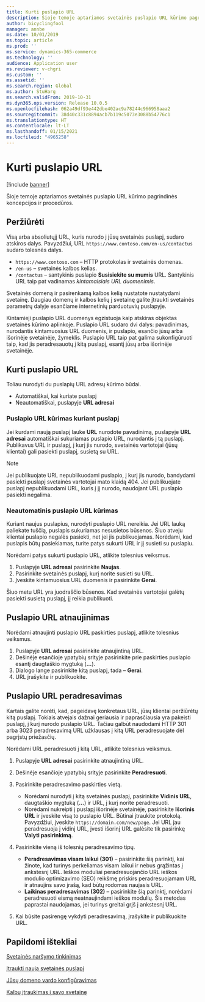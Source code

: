 ```yaml
---
title: Kurti puslapio URL
description: Šioje temoje aptariamos svetainės puslapio URL kūrimo pagrindinės koncepcijos ir procedūros.
author: bicyclingfool
manager: annbe
ms.date: 10/01/2019
ms.topic: article
ms.prod: ''
ms.service: dynamics-365-commerce
ms.technology: ''
audience: Application user
ms.reviewer: v-chgri
ms.custom: ''
ms.assetid: ''
ms.search.region: Global
ms.author: StuHarg
ms.search.validFrom: 2019-10-31
ms.dyn365.ops.version: Release 10.0.5
ms.openlocfilehash: 062a49df93e442dbe402ac9a78244c966958aaa2
ms.sourcegitcommit: 38d40c331c8894acb7b119c5073e3088b54776c1
ms.translationtype: HT
ms.contentlocale: lt-LT
ms.lasthandoff: 01/15/2021
ms.locfileid: "4965258"
---
```

# <a name="create-a-page-url"></a>Kurti puslapio URL


[!include [banner](includes/banner.md)]

Šioje temoje aptariamos svetainės puslapio URL kūrimo pagrindinės koncepcijos ir procedūros.

## <a name="overview"></a>Peržiūrėti

Visą arba absoliutųjį URL, kuris nurodo į jūsų svetainės puslapį, sudaro atskiros dalys. Pavyzdžiui, URL `https://www.contoso.com/en-us/contactus` sudaro tolesnės dalys.

- `https://www.contoso.com` – HTTP protokolas ir svetainės domenas.
- `/en-us` – svetainės kalbos kelias.
- `/contactus` – santykinis puslapio **Susisiekite su mumis** URL. Santykinis URL taip pat vadinamas *kintamaisiais URL duomenimis*.

Svetainės domeną ir pasirenkamą kalbos kelią nustatote nustatydami svetainę. Daugiau domenų ir kalbos kelių į svetainę galite įtraukti svetainės parametrų dalyje esančiame internetinių parduotuvių puslapyje.

Kintamieji puslapio URL duomenys egzistuoja kaip atskiras objektas svetainės kūrimo aplinkoje. Puslapio URL sudaro dvi dalys: pavadinimas, nurodantis kintamuosius URL duomenis, ir puslapio, esančio jūsų arba išorinėje svetainėje, žymeklis. Puslapio URL taip pat galima sukonfigūruoti taip, kad jis peradresauotų į kitą puslapį, esantį jūsų arba išorinėje svetainėje.

## <a name="create-a-page-url"></a>Kurti puslapio URL

Toliau nurodyti du puslapių URL adresų kūrimo būdai.

- Automatiškai, kai kuriate puslapį
- Neautomatiškai, puslapyje **URL adresai**

### <a name="create-a-page-url-when-you-create-a-page"></a>Puslapio URL kūrimas kuriant puslapį

Jei kurdami naują puslapį lauke **URL** nurodote pavadinimą, puslapyje **URL adresai** automatiškai sukuriamas puslapio URL, nurodantis į tą puslapį. Publikavus URL ir puslapį, į kurį jis nurodo, svetainės vartotojai (jūsų klientai) gali pasiekti puslapį, susietą su URL.

> [!NOTE]
> Jei publikuojate URL nepublikuodami puslapio, į kurį jis nurodo, bandydami pasiekti puslapį svetainės vartotojai mato klaidą 404. Jei publikuojate puslapį nepublikuodami URL, kuris į jį nurodo, naudojant URL puslapio pasiekti negalima.

### <a name="manually-create-a-page-url"></a>Neautomatinis puslapio URL kūrimas

Kuriant naujus puslapius, nurodyti puslapio URL nereikia. Jei URL lauką paliekate tuščią, puslapis sukuriamas nesusietos būsenos. Šiuo atveju klientai puslapio negalės pasiekti, net jei jis publikuojamas. Norėdami, kad puslapis būtų pasiekiamas, turite patys sukurti URL ir jį susieti su puslapiu.

Norėdami patys sukurti puslapio URL, atlikite tolesnius veiksmus.

1. Puslapyje **URL adresai** pasirinkite **Naujas**.
1. Pasirinkite svetainės puslapį, kurį norite susieti su URL.
1. Įveskite kintamuosius URL duomenis ir pasirinkite **Gerai**.

Šiuo metu URL yra juodraščio būsenos. Kad svetainės vartotojai galėtų pasiekti susietą puslapį, jį reikia publikuoti.

## <a name="update-a-page-url"></a>Puslapio URL atnaujinimas

Norėdami atnaujinti puslapio URL paskirties puslapį, atlikite tolesnius veiksmus.

1. Puslapyje **URL adresai** pasirinkite atnaujintiną URL.
1. Dešinėje esančioje ypatybių srityje pasirinkite prie paskirties puslapio esantį daugtaškio mygtuką (**...**).
1. Dialogo lange pasirinkite kitą puslapį, tada – **Gerai**.
1. URL įrašykite ir publikuokite.

## <a name="redirect-a-page-url"></a>Puslapio URL peradresavimas

Kartais galite norėti, kad, pageidavę konkretaus URL, jūsų klientai peržiūrėtų kitą puslapį. Tokiais atvejais dažnai geriausia ir paprasčiausia yra pakeisti puslapį, į kurį nurodo puslapio URL. Tačiau galbūt naudodami HTTP 301 arba 3023 peradresavimą URL užklausas į kitą URL peradresuojate dėl pagrįstų priežasčių.

Norėdami URL peradresuoti į kitą URL, atlikite tolesnius veiksmus.

1. Puslapyje **URL adresai** pasirinkite atnaujintiną URL.
1. Dešinėje esančioje ypatybių srityje pasirinkite **Peradresuoti**.
1. Pasirinkite peradresavimo paskirties vietą.

    - Norėdami nurodyti į kitą svetainės puslapį, pasirinkite **Vidinis URL**, daugtaškio mygtuką (**...**) ir URL, į kurį norite peradresuoti.
    - Norėdami nukreipti į puslapį išorinėje svetainėje, pasirinkite **Išorinis URL** ir įveskite visą to puslapio URL. Būtinai įtraukite protokolą. Pavyzdžiui, įveskite `https://domain.com/new/page`. Jei URL jau peradresuoja į vidinį URL, įvesti išorinį URL galėsite tik pasirinkę **Valyti pasirinkimą**.

1. Pasirinkite vieną iš tolesnių peradresavimo tipų.

    - **Peradresavimas visam laikui (301)** – pasirinkite šią parinktį, kai žinote, kad turinys perkeliamas visam laikui ir nebus grąžintas į ankstesnį URL. Ieškos moduliai peradresuojančio URL ieškos modulio optimizavimo (SEO) reikšmę priskirs peradresuojamam URL ir atnaujins savo įrašą, kad būtų rodomas naujasis URL. 
    - **Laikinas peradresavimas (302)** – pasirinkite šią parinktį, norėdami peradresuoti eismą neatnaujindami ieškos modulių. Šis metodas paprastai naudojamas, jei turinys greitai grįš į ankstesnį URL.

1. Kai būsite pasirengę vykdyti peradresavimą, įrašykite ir publikuokite URL.

## <a name="additional-resources"></a>Papildomi ištekliai

[Svetainės naršymo tinkinimas](customize-site-navigation.md)

[Įtraukti naują svetainės puslapį](add-new-page.md)

[Jūsų domeno vardo konfigūravimas](configure-your-domain-name.md)

[Kalbų įtraukimas į savo svetainę](add-languages-to-site.md)
